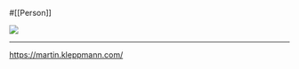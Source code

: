 #[[Person]]

![](https://martin.kleppmann.com/images/martin-kleppmann.jpg)

---

<https://martin.kleppmann.com/>